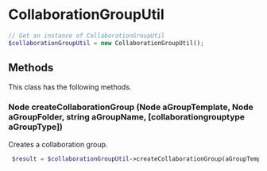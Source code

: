 # CollaborationGroupUtil

```php
// Get an instance of CollaborationGroupUtil
$collaborationGroupUtil = new CollaborationGroupUtil();
```


## Methods
This class has the following methods.


### Node createCollaborationGroup (Node aGroupTemplate, Node aGroupFolder, string aGroupName, [collaborationgrouptype aGroupType])
Creates a collaboration group.

```php
 $result = $collaborationGroupUtil->createCollaborationGroup(aGroupTemplate, aGroupFolder, aGroupName, aGroupType);
```

